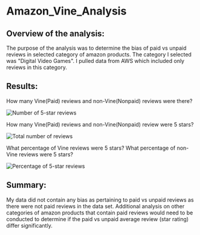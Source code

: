 # Amazon_Vine_Analysis

## Overview of the analysis:

The purpose of the analysis was to determine the bias of paid vs unpaid reviews in selected category of amazon products. The category I selected was "Digital Video Games". I pulled data from AWS which included only reviews in this category.

## Results:

How many Vine(Paid) reviews and non-Vine(Nonpaid) reviews were there?

![Number of 5-star reviews](https://user-images.githubusercontent.com/82718969/135936247-6f253206-59b8-421b-95ad-a0f8130d3668.png)


How many Vine(Paid) reviews and non-Vine(Nonpaid) review were 5 stars?

![Total number of reviews](https://user-images.githubusercontent.com/82718969/135936263-7e415d51-e48f-49ec-9806-553cf15fac28.png)


What percentage of Vine reviews were 5 stars? What percentage of non-Vine reviews were 5 stars?

![Percentage of 5-star reviews](https://user-images.githubusercontent.com/82718969/135936252-c76a7e3c-6312-497e-a170-c4902c70bd5e.png)

## Summary:
My data did not contain any bias as pertaining to paid vs unpaid reviews as there were not paid reviews in the data set. Additional analysis on other categories of amazon products that contain paid reviews would need to be conducted to determine if the paid vs unpaid average review (star rating) differ significantly.
